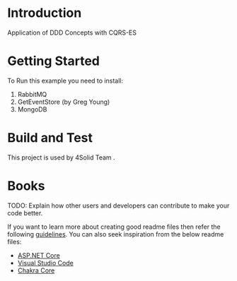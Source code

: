 # Introduction 
Application of DDD Concepts with CQRS-ES

# Getting Started
To Run this example you need to install:
1.	RabbitMQ
2.	GetEventStore (by Greg Young)
3.	MongoDB

# Build and Test
This project is used by 4Solid Team . 

# Books
TODO: Explain how other users and developers can contribute to make your code better. 

If you want to learn more about creating good readme files then refer the following [guidelines](https://www.visualstudio.com/en-us/docs/git/create-a-readme). You can also seek inspiration from the below readme files:
- [ASP.NET Core](https://github.com/aspnet/Home)
- [Visual Studio Code](https://github.com/Microsoft/vscode)
- [Chakra Core](https://github.com/Microsoft/ChakraCore)